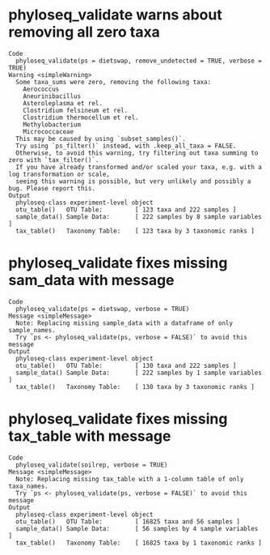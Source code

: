 # phyloseq_validate warns about removing all zero taxa

    Code
      phyloseq_validate(ps = dietswap, remove_undetected = TRUE, verbose = TRUE)
    Warning <simpleWarning>
      Some taxa_sums were zero, removing the following taxa:
      	Aerococcus 
      	Aneurinibacillus 
      	Asteroleplasma et rel. 
      	Clostridium felsineum et rel. 
      	Clostridium thermocellum et rel. 
      	Methylobacterium 
      	Micrococcaceae
      This may be caused by using `subset_samples()`.
      Try using `ps_filter()` instead, with .keep_all_taxa = FALSE.
      Otherwise, to avoid this warning, try filtering out taxa summing to zero with `tax_filter()`.
      If you have already transformed and/or scaled your taxa, e.g. with a log transformation or scale,
      seeing this warning is possible, but very unlikely and possibly a bug. Please report this.
    Output
      phyloseq-class experiment-level object
      otu_table()   OTU Table:         [ 123 taxa and 222 samples ]
      sample_data() Sample Data:       [ 222 samples by 8 sample variables ]
      tax_table()   Taxonomy Table:    [ 123 taxa by 3 taxonomic ranks ]

# phyloseq_validate fixes missing sam_data with message

    Code
      phyloseq_validate(ps = dietswap, verbose = TRUE)
    Message <simpleMessage>
      Note: Replacing missing sample_data with a dataframe of only sample_names.
      Try `ps <- phyloseq_validate(ps, verbose = FALSE)` to avoid this message
    Output
      phyloseq-class experiment-level object
      otu_table()   OTU Table:         [ 130 taxa and 222 samples ]
      sample_data() Sample Data:       [ 222 samples by 1 sample variables ]
      tax_table()   Taxonomy Table:    [ 130 taxa by 3 taxonomic ranks ]

# phyloseq_validate fixes missing tax_table with message

    Code
      phyloseq_validate(soilrep, verbose = TRUE)
    Message <simpleMessage>
      Note: Replacing missing tax_table with a 1-column table of only taxa_names.
      Try `ps <- phyloseq_validate(ps, verbose = FALSE)` to avoid this message
    Output
      phyloseq-class experiment-level object
      otu_table()   OTU Table:         [ 16825 taxa and 56 samples ]
      sample_data() Sample Data:       [ 56 samples by 4 sample variables ]
      tax_table()   Taxonomy Table:    [ 16825 taxa by 1 taxonomic ranks ]

